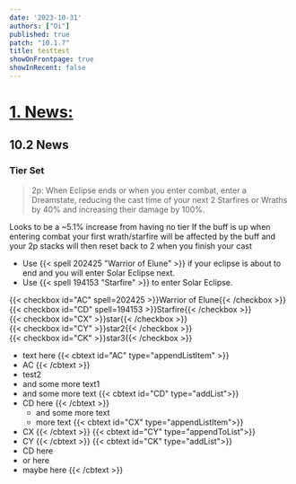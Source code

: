 ```yaml
---
date: '2023-10-31'
authors: ["Oi"]
published: true
patch: "10.1.7"
title: testtest
showOnFrontpage: true
showInRecent: false
---
```



<div id="news">

# [1. News:](#news)

</div>

## 10.2 News
### Tier Set
> 2p: When Eclipse ends or when you enter combat, enter a Dreamstate, reducing the cast time of your next 2 Starfires or Wraths by 40% and increasing their damage by 100%.

Looks to be a ~5.1% increase from having no tier
If the buff is up when entering combat your first wrath/starfire will be affected by the buff and your 2p stacks will then reset back to 2 when you finish your cast


- Use {{< spell 202425 "Warrior of Elune" >}} if your eclipse is about to end and you will enter Solar Eclipse next.
- Use {{< spell 194153 "Starfire" >}} to enter Solar Eclipse.


{{< checkbox id="AC" spell=202425 >}}Warrior of Elune{{< /checkbox >}}
<br>{{< checkbox id="CD" spell=194153 >}}Starfire{{< /checkbox >}}
<br>{{< checkbox id="CX" >}}star{{< /checkbox >}}
<br>{{< checkbox id="CY" >}}star2{{< /checkbox >}}
<br>{{< checkbox id="CK" >}}star3{{< /checkbox >}}

- text here
{{< cbtext id="AC" type="appendListItem" >}}
- AC
{{< /cbtext >}}
- test2
- and some more text1
- and some more text
{{< cbtext id="CD" type="addList">}}
- CD here
{{< /cbtext >}}
    - and some more text
    - more text
{{< cbtext id="CX" type="appendListItem">}}
- CX
{{< /cbtext >}}
{{< cbtext id="CY" type="appendToList">}}
- CY
{{< /cbtext >}}
{{< cbtext id="CK" type="addList">}}
- CD here
- or here
- maybe here
{{< /cbtext >}}



<script>const whTooltips = {colorLinks: true, iconizeLinks: true, renameLinks: true, iconSize: 'small'};</script>
<script src="https://wow.zamimg.com/js/tooltips.js"></script>
